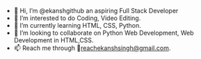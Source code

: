 - 👋 Hi, I’m @ekanshgithub an aspiring Full Stack Developer
- 👀 I’m interested to do Coding, Video Editing.
- 🌱 I’m currently learning HTML, CSS, Python.
- 💞️ I’m looking to collaborate on Python Web Development, Web Development in HTML,CSS.
- 📫 Reach me through 📧reachekanshsingh@gmail.com.

<!---
ekanshgithub/ekanshgithub is a ✨ special ✨ repository because its `README.md` (this file) appears on your GitHub profile.
You can click the Preview link to take a look at your changes.
--->
